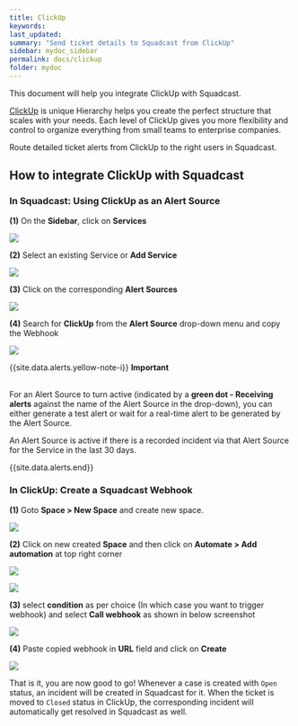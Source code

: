 ```yaml
---
title: ClickUp
keywords: 
last_updated: 
summary: "Send ticket details to Squadcast from ClickUp"
sidebar: mydoc_sidebar
permalink: docs/clickup
folder: mydoc
---
```


This document will help you integrate ClickUp with Squadcast.

[ClickUp](https://clickup.com/) is unique Hierarchy helps you create the perfect structure that scales with your needs. Each level of ClickUp gives you more flexibility and control to organize everything from small teams to enterprise companies.

Route detailed ticket alerts from ClickUp to the right users in Squadcast.

## How to integrate ClickUp with Squadcast

### In Squadcast: Using ClickUp as an Alert Source

**(1)** On the **Sidebar**, click on **Services**

![](images/integration_1-1.png)

**(2)** Select an existing Service or **Add Service** 

![](images/integration_1-2.png)

**(3)** Click on the corresponding **Alert Sources**

![](images/integration_1.png)

**(4)** Search for **ClickUp** from the **Alert Source** drop-down menu and copy the Webhook

![](images/clickup_1.png)

{{site.data.alerts.yellow-note-i}}
<b>Important</b><br/><br/>
<p>For an Alert Source to turn active (indicated by a <b>green dot - Receiving alerts</b> against the name of the Alert Source in the drop-down), you can either generate a test alert or wait for a real-time alert to be generated by the Alert Source.</p>
<p>An Alert Source is active if there is a recorded incident via that Alert Source for the Service in the last 30 days.</p>
{{site.data.alerts.end}}

### In ClickUp: Create a Squadcast Webhook

**(1)** Goto **Space > New Space** and create new space.

![](images/clickup_2.png)

**(2)** Click on new created **Space** and then click on **Automate > Add automation** at top right corner

![](images/clickup_3.png)

![](images/clickup_4.png)

**(3)** select **condition** as per choice (In which case you want to trigger webhook) and select **Call webhook** as shown in below screenshot

![](images/clickup_5.png)

**(4)** Paste copied webhook in **URL** field and click on **Create**

![](images/clickup_6.png)


That is it, you are now good to go! Whenever a case is created with `Open` status, an incident will be created in Squadcast for it. When the ticket is moved to `Closed` status in ClickUp, the corresponding incident will automatically get resolved in Squadcast as well.